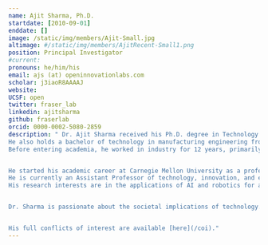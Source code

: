 ```yaml
---
name: Ajit Sharma, Ph.D.
startdate: [2010-09-01]
enddate: []
image: /static/img/members/Ajit-Small.jpg
altimage: #/static/img/members/AjitRecent-Small1.png
position: Principal Investigator
#current:
pronouns: he/him/his
email: ajs (at) openinnovationlabs.com
scholar: j3iaoR8AAAAJ
website:
UCSF: open
twitter: fraser_lab
linkedin: ajitsharma
github: fraserlab
orcid: 0000-0002-5080-2859
description: " Dr. Ajit Sharma received his Ph.D. degree in Technology and Operations from the University of Michigan, Ann Arbor, MI, USA. 
He also holds a bachelor of technology in manufacturing engineering from the National Institute of Advanced Manufacturing Technology, and a masters in industrial management from the National Institute of Industrial Engineering. 
Before entering academia, he worked in industry for 12 years, primarily in the robotics industry. He has worked for firms, such as FANUC Robotics America, Xerox, and General Motors. He has also done startups in the areas of robotics and technology consulting. 


He started his academic career at Carnegie Mellon University as a professor of business technologies, teaching courses in business technology consulting and information systems, for which he received the Dean's Teaching Award. 
He is currently an Assistant Professor of technology, innovation, and entrepreneurship at Wayne State University, Detroit, MI, USA. 
His research interests are in the applications of AI and robotics for amplifying the potential of individuals and organisations. 


Dr. Sharma is passionate about the societal implications of technology. Since 2015, he has helped found and run LIME Lab L3C, a low profit organisation that offers pro-bono robotics and technology training to K12 kids in Detroit.


His full conflicts of interest are available [here](/coi)."
---
```

